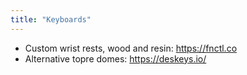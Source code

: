 ```yaml
---
title: "Keyboards"
---
```


- Custom wrist rests, wood and resin: https://fnctl.co
- Alternative topre domes: https://deskeys.io/
